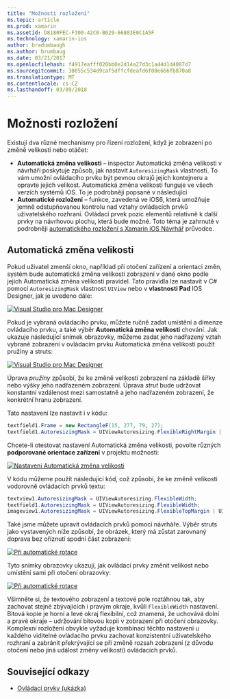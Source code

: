 ```yaml
---
title: "Možnosti rozložení"
ms.topic: article
ms.prod: xamarin
ms.assetid: D8180FEC-F300-42C0-B029-66803E0C1A5F
ms.technology: xamarin-ios
author: bradumbaugh
ms.author: brumbaug
ms.date: 03/21/2017
ms.openlocfilehash: f4917eafff020bb0e2d14a27d3c1a44d1d4087d7
ms.sourcegitcommit: 30055c534d9caf5dffcfdeafd6f08e666fb870a8
ms.translationtype: MT
ms.contentlocale: cs-CZ
ms.lasthandoff: 03/09/2018
---
```

# <a name="layout-options"></a>Možnosti rozložení

Existují dva různé mechanismy pro řízení rozložení, když je zobrazení po změně velikosti nebo otáčet:

-  **Automatická změna velikosti** – inspector Automatická změna velikosti v návrháři poskytuje způsob, jak nastavit `AutoresizingMask` vlastnosti. To vám umožní ovládacího prvku být pevnou okrajů jejich kontejneru a opravte jejich velikost. Automatická změna velikosti funguje ve všech verzích systémů iOS. To je podrobněji popsané v následující
-  **Automatické rozložení** – funkce, zavedená ve iOS6, která umožňuje jemně odstupňovanou kontrolu nad vztahy ovládacích prvků uživatelského rozhraní. Ovládací prvek pozic elementů relativně k další prvky na návrhovou plochu, která bude možné. Toto téma je zahrnuté v podrobněji [automatického rozložení s Xamarin iOS Návrhář](~/ios/user-interface/designer/designer-auto-layout.md) průvodce.


## <a name="autosizing"></a>Automatická změna velikosti

Pokud uživatel zmenší okno, například při otočení zařízení a orientaci změn, systém bude automatická změna velikosti zobrazení v dané okno podle jejich Automatická změna velikosti pravidel. Tato pravidla lze nastavit v C# pomocí `AutoresizingMask` vlastnost `UIView` nebo v **vlastnosti Pad** IOS Designer, jak je uvedeno dále:

 [![](layout-options-images/image41.png "Visual Studio pro Mac Designer")](layout-options-images/image41.png#lightbox)

Pokud je vybraná ovládacího prvku, můžete ručně zadat umístění a dimenze ovládacího prvku, a také výběr **Automatická změna velikosti** chování. Jak ukazuje následující snímek obrazovky, můžeme zadat jeho nadřazený vztah vybrané zobrazení v ovládacím prvku Automatická změna velikosti použít pružiny a struts:

 [![](layout-options-images/image42.png "Visual Studio pro Mac Designer")](layout-options-images/image42.png#lightbox)

Úprava *pružiny* způsobí, že ke změně velikosti zobrazení na základě šířky nebo výšky jeho nadřazeném zobrazení. Úprava *strut* bude udržovat konstantní vzdálenost mezi samostatně a jeho nadřazeném zobrazení, že konkrétní hranu zobrazení.

Tato nastavení lze nastavit i v kódu:

```csharp
textfield1.Frame = new RectangleF(15, 277, 79, 27);
textfield1.AutoresizingMask = UIViewAutoresizing.FlexibleRightMargin | UIViewAutoresizing.FlexibleBottomMargin;
```


Chcete-li otestovat nastavení Automatická změna velikosti, povolte různých **podporované orientace zařízení** v projektu možnosti:

 [![](layout-options-images/image43a.png "Nastavení Automatická změna velikosti")](layout-options-images/image43a.png#lightbox)

V kódu můžeme použít následující kód, což způsobí, že ke změně velikosti vodorovně ovládacích prvků textu:

```csharp
textview1.AutoresizingMask = UIViewAutoresizing.FlexibleWidth;
textfield1.AutoresizingMask = UIViewAutoresizing.FlexibleWidth;
imageview1.AutoresizingMask = UIViewAutoresizing.FlexibleTopMargin | UIViewAutoresizing.FlexibleLeftMargin;
```


Také jsme můžete upravit ovládacích prvků pomocí návrháře. Výběr struts jako vystavených níže způsobí, že obrázek, který má zůstat zarovnaný doprava bez oříznutí spodní část zobrazení:

 [![](layout-options-images/autoresize.png "Při automatické rotace")](layout-options-images/autoresize.png#lightbox)

Tyto snímky obrazovky ukazují, jak ovládací prvky změnit velikost nebo umístění sami při otočení obrazovky:

 [![](layout-options-images/image44a.png "Při automatické rotace")](layout-options-images/image44a.png#lightbox)

Všimněte si, že textového zobrazení a textové pole roztáhnou tak, aby zachovat stejné zbývajících i pravým okraje, kvůli `FlexibleWidth` nastavení. Bitová kopie je horní a levé okraj flexibilní, což znamená, že uchovává dolní a pravé okraje – udržování bitovou kopii v zobrazení při otočení obrazovky. Komplexní rozložení obvykle vyžaduje kombinaci těchto nastavení u každého viditelné ovládacího prvku zachovat konzistentní uživatelského rozhraní a zabránit překrývající se při změně rozsah zobrazení (z důvodu otočení nebo jiná událost změny velikosti) ovládacích prvků.





## <a name="related-links"></a>Související odkazy

- [Ovládací prvky (ukázka)](https://developer.xamarin.com/samples/Controls/)
